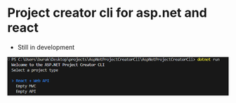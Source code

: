 # Project creator cli for asp.net and react

- Still in development

![Project Selection](projectImages/0_1_0_project_selection.png)

